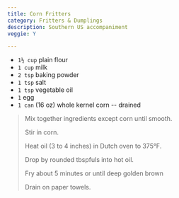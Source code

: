 ```yaml
---
title: Corn Fritters 
category: Fritters & Dumplings
description: Southern US accompaniment 
veggie: Y

--- 
```


* `1½ cup` plain flour
* `1 cup` milk
* `2 tsp` baking powder
* `1 tsp` salt
* `1 tsp` vegetable oil
* `1` egg
* `1 can` (16 oz) whole kernel corn -- drained
 
> Mix together ingredients except corn until smooth.
>
> Stir in corn.
>
> Heat oil (3 to 4 inches) in Dutch oven to 375°F.
>
> Drop by rounded tbspfuls into hot oil.
>
> Fry about 5 minutes or until deep golden brown
>
> Drain on paper towels.
